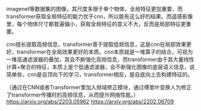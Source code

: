 imagenet等数据集的图像，其尺度多限于单个物体，全局特征更加重要，而transformer获取全局特征的能力优于cnn，所以能有这么好的结果。而遥感影像里，每个物体尺寸都普遍偏小，获取全局特征的意义不大，反而是局部特征更重要。

cnn擅长提取高频信息，transformer善于提取低频信息，这是cnn在局部效果更好，transformer在全局效果更好的本质。cnn本质就是一堆算子的结合，可视为一堆高通滤波器的叠加，其会不断强化高频信息，而transformer由于其大量线性计算+聚合的特征，本质上是个低通滤波器，会不断强化图像的底层语义信息，说简单些，cnn是自顶向下的学习，transformer相反，是自底向上去构建特征的。

（通过在CNN或者Transformer里加入频域修正模块，通过傅里叶变换人为修正了transformer传播时的高频信息，从而提升网络性能。）
https://arxiv.org/abs/2203.05962
https://arxiv.org/abs/2202.06709
